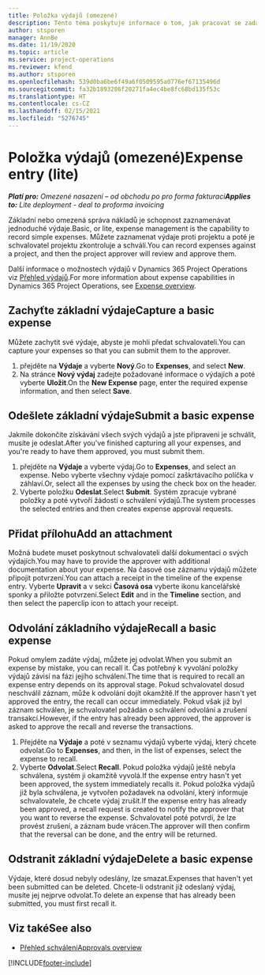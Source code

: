 ```yaml
---
title: Položka výdajů (omezené)
description: Tento téma poskytuje informace o tom, jak pracovat se zadáním výdajů v omezeném nasazení.
author: stsporen
manager: AnnBe
ms.date: 11/19/2020
ms.topic: article
ms.service: project-operations
ms.reviewer: kfend
ms.author: stsporen
ms.openlocfilehash: 539d0ba6be6f49a6f0509595a0776ef67135496d
ms.sourcegitcommit: fa32b1893286f20271fa4ec4be8fc68bd135f53c
ms.translationtype: HT
ms.contentlocale: cs-CZ
ms.lasthandoff: 02/15/2021
ms.locfileid: "5276745"
---
```

# <a name="expense-entry-lite"></a><span data-ttu-id="20094-103">Položka výdajů (omezené)</span><span class="sxs-lookup"><span data-stu-id="20094-103">Expense entry (lite)</span></span>

<span data-ttu-id="20094-104">_**Platí pro:** Omezené nasazení – od obchodu po pro forma fakturaci_</span><span class="sxs-lookup"><span data-stu-id="20094-104">_**Applies to:** Lite deployment - deal to proforma invoicing_</span></span>

<span data-ttu-id="20094-105">Základní nebo omezená správa nákladů je schopnost zaznamenávat jednoduché výdaje.</span><span class="sxs-lookup"><span data-stu-id="20094-105">Basic, or lite, expense management is the capability to record simple expenses.</span></span> <span data-ttu-id="20094-106">Můžete zaznamenat výdaje proti projektu a poté je schvalovatel projektu zkontroluje a schválí.</span><span class="sxs-lookup"><span data-stu-id="20094-106">You can record expenses against a project, and then the project approver will review and approve them.</span></span>

<span data-ttu-id="20094-107">Další informace o možnostech výdajů v Dynamics 365 Project Operations viz [Přehled výdajů](expense-overview.md).</span><span class="sxs-lookup"><span data-stu-id="20094-107">For more information about expense capabilities in Dynamics 365 Project Operations, see [Expense overview](expense-overview.md).</span></span>

## <a name="capture-a-basic-expense"></a><span data-ttu-id="20094-108">Zachyťte základní výdaje</span><span class="sxs-lookup"><span data-stu-id="20094-108">Capture a basic expense</span></span>

<span data-ttu-id="20094-109">Můžete zachytit své výdaje, abyste je mohli předat schvalovateli.</span><span class="sxs-lookup"><span data-stu-id="20094-109">You can capture your expenses so that you can submit them to the approver.</span></span>

1. <span data-ttu-id="20094-110">přejděte na **Výdaje** a vyberte **Nový**.</span><span class="sxs-lookup"><span data-stu-id="20094-110">Go to **Expenses**, and select **New**.</span></span>
2. <span data-ttu-id="20094-111">Na stránce **Nový výdaj** zadejte požadované informace o výdajích a poté vyberte **Uložit**.</span><span class="sxs-lookup"><span data-stu-id="20094-111">On the **New Expense** page, enter the required expense information, and then select **Save**.</span></span>

## <a name="submit-a-basic-expense"></a><span data-ttu-id="20094-112">Odešlete základní výdaje</span><span class="sxs-lookup"><span data-stu-id="20094-112">Submit a basic expense</span></span>

<span data-ttu-id="20094-113">Jakmile dokončíte získávání všech svých výdajů a jste připraveni je schválit, musíte je odeslat.</span><span class="sxs-lookup"><span data-stu-id="20094-113">After you've finished capturing all your expenses, and you're ready to have them approved, you must submit them.</span></span>

1. <span data-ttu-id="20094-114">přejděte na **Výdaje** a vyberte výdaj.</span><span class="sxs-lookup"><span data-stu-id="20094-114">Go to **Expenses**, and select an expense.</span></span> <span data-ttu-id="20094-115">Nebo vyberte všechny výdaje pomocí zaškrtávacího políčka v záhlaví.</span><span class="sxs-lookup"><span data-stu-id="20094-115">Or, select all the expenses by using the check box on the header.</span></span>
2. <span data-ttu-id="20094-116">Vyberte položku **Odeslat**.</span><span class="sxs-lookup"><span data-stu-id="20094-116">Select **Submit**.</span></span> <span data-ttu-id="20094-117">Systém zpracuje vybrané položky a poté vytvoří žádosti o schválení výdajů.</span><span class="sxs-lookup"><span data-stu-id="20094-117">The system processes the selected entries and then creates expense approval requests.</span></span>

## <a name="add-an-attachment"></a><span data-ttu-id="20094-118">Přidat přílohu</span><span class="sxs-lookup"><span data-stu-id="20094-118">Add an attachment</span></span>

<span data-ttu-id="20094-119">Možná budete muset poskytnout schvalovateli další dokumentaci o svých výdajích.</span><span class="sxs-lookup"><span data-stu-id="20094-119">You may have to provide the approver with additional documentation about your expense.</span></span> <span data-ttu-id="20094-120">Na časové ose záznamu výdajů můžete připojit potvrzení.</span><span class="sxs-lookup"><span data-stu-id="20094-120">You can attach a receipt in the timeline of the expense entry.</span></span> <span data-ttu-id="20094-121">Vyberte **Upravit** a v sekci **Časová osa** vyberte ikonu kancelářské sponky a přiložte potvrzení.</span><span class="sxs-lookup"><span data-stu-id="20094-121">Select **Edit** and in the **Timeline** section, and then select the paperclip icon to attach your receipt.</span></span>

## <a name="recall-a-basic-expense"></a><span data-ttu-id="20094-122">Odvolání základního výdaje</span><span class="sxs-lookup"><span data-stu-id="20094-122">Recall a basic expense</span></span>

<span data-ttu-id="20094-123">Pokud omylem zadáte výdaj, můžete jej odvolat.</span><span class="sxs-lookup"><span data-stu-id="20094-123">When you submit an expense by mistake, you can recall it.</span></span> <span data-ttu-id="20094-124">Čas potřebný k vyvolání položky výdajů závisí na fázi jejího schválení.</span><span class="sxs-lookup"><span data-stu-id="20094-124">The time that is required to recall an expense entry depends on its approval stage.</span></span>  <span data-ttu-id="20094-125">Pokud schvalovatel dosud neschválil záznam, může k odvolání dojít okamžitě.</span><span class="sxs-lookup"><span data-stu-id="20094-125">If the approver hasn't yet approved the entry, the recall can occur immediately.</span></span> <span data-ttu-id="20094-126">Pokud však již byl záznam schválen, je schvalovatel požádán o schválení odvolání a zrušení transakcí.</span><span class="sxs-lookup"><span data-stu-id="20094-126">However, if the entry has already been approved, the approver is asked to approve the recall and reverse the transactions.</span></span>

1. <span data-ttu-id="20094-127">Přejděte na **Výdaje** a poté v seznamu výdajů vyberte výdaj, který chcete odvolat.</span><span class="sxs-lookup"><span data-stu-id="20094-127">Go to **Expenses**, and then, in the list of expenses, select the expense to recall.</span></span>
2. <span data-ttu-id="20094-128">Vyberte **Odvolat**.</span><span class="sxs-lookup"><span data-stu-id="20094-128">Select **Recall**.</span></span> <span data-ttu-id="20094-129">Pokud položka výdajů ještě nebyla schválena, systém ji okamžitě vyvolá.</span><span class="sxs-lookup"><span data-stu-id="20094-129">If the expense entry hasn't yet been approved, the system immediately recalls it.</span></span> <span data-ttu-id="20094-130">Pokud položka výdajů již byla schválena, je vytvořen požadavek na odvolání, který informuje schvalovatele, že chcete výdaj zrušit.</span><span class="sxs-lookup"><span data-stu-id="20094-130">If the expense entry has already been approved, a recall request is created to notify the approver that you want to reverse the expense.</span></span> <span data-ttu-id="20094-131">Schvalovatel poté potvrdí, že lze provést zrušení, a záznam bude vrácen.</span><span class="sxs-lookup"><span data-stu-id="20094-131">The approver will then confirm that the reversal can be done, and the entry will be returned.</span></span>

## <a name="delete-a-basic-expense"></a><span data-ttu-id="20094-132">Odstranit základní výdaje</span><span class="sxs-lookup"><span data-stu-id="20094-132">Delete a basic expense</span></span>

<span data-ttu-id="20094-133">Výdaje, které dosud nebyly odeslány, lze smazat.</span><span class="sxs-lookup"><span data-stu-id="20094-133">Expenses that haven't yet been submitted can be deleted.</span></span> <span data-ttu-id="20094-134">Chcete-li odstranit již odeslaný výdaj, musíte jej nejprve odvolat.</span><span class="sxs-lookup"><span data-stu-id="20094-134">To delete an expense that has already been submitted, you must first recall it.</span></span>

## <a name="see-also"></a><span data-ttu-id="20094-135">Viz také</span><span class="sxs-lookup"><span data-stu-id="20094-135">See also</span></span>

- [<span data-ttu-id="20094-136">Přehled schválení</span><span class="sxs-lookup"><span data-stu-id="20094-136">Approvals overview</span></span>](../approvals/approvals-overview.md)


[!INCLUDE[footer-include](../includes/footer-banner.md)]